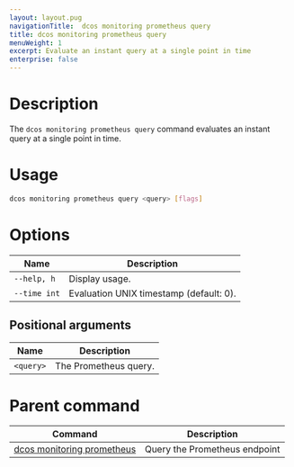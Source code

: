 ```yaml
---
layout: layout.pug
navigationTitle:  dcos monitoring prometheus query
title: dcos monitoring prometheus query
menuWeight: 1
excerpt: Evaluate an instant query at a single point in time
enterprise: false
---
```


# Description

The `dcos monitoring prometheus query` command evaluates an instant query at a single point in time.

# Usage

```bash
dcos monitoring prometheus query <query> [flags]
```

# Options

| Name |  Description |
|---------|-------------|
| `--help, h`   |   Display usage. |
| `--time int`   |   Evaluation UNIX timestamp (default: 0). |

## Positional arguments

| Name |  Description |
|---------|-------------|
| `<query>`   |  The Prometheus query. |

# Parent command

| Command | Description |
|---------|-------------|
| [dcos monitoring prometheus](../) |  Query the Prometheus endpoint |
